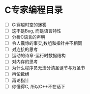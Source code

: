 # C专家编程目录

  * [ ] C:穿越时空的迷雾
  * [ ] 这不是Bug, 而是语言特性
  * [ ] 分析C语言的声明
  * [ ] 令人震惊的事实,数组和指针并不相同
  * [ ] 对连接的思考
  * [ ] 运动的诗章-运行时数据结构
  * [ ] 对内存的思考
  * [ ] 为什么程序员无法分清圣诞节与万圣节
  * [ ] 再论数组
  * [ ] 再论指针
  * [ ] 你懂得C, 所以C++不在话下